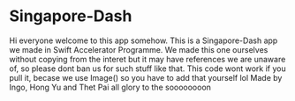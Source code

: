 # Singapore-Dash
Hi everyone welcome to this app somehow.
This is a Singapore-Dash app we made in Swift Accelerator Programme.
We made this one ourselves without copying from the interet but it may have references we are unaware of, so please dont ban us for such stuff like that.
This code wont work if you pull it, becase we use Image() so you have to add that yourself lol
Made by Ingo, Hong Yu and Thet Pai
all glory to the soooooooon

